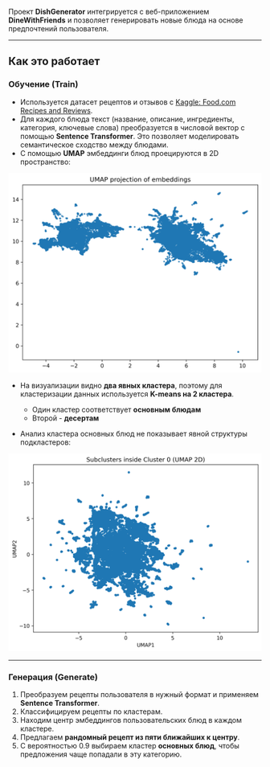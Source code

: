 Проект **DishGenerator** интегрируется с веб-приложением **DineWithFriends** и позволяет генерировать новые блюда на основе предпочтений пользователя.  

---

## Как это работает

### Обучение (Train)

- Используется датасет рецептов и отзывов с [Kaggle: Food.com Recipes and Reviews](https://www.kaggle.com/datasets/irkaal/foodcom-recipes-and-reviews).  
- Для каждого блюда текст (название, описание, ингредиенты, категория, ключевые слова) преобразуется в числовой вектор с помощью **Sentence Transformer**. Это позволяет моделировать семантическое сходство между блюдами.  
- С помощью **UMAP** эмбеддинги блюд проецируются в 2D пространство:  

![UMAP проекция с кластерами](outputs/umap_projection.png)  

- На визуализации видно **два явных кластера**, поэтому для кластеризации данных используется **K-means на 2 кластера**.  
  - Один кластер соответствует **основным блюдам**  
  - Второй - **десертам**  

- Анализ кластера основных блюд не показывает явной структуры подкластеров:  

![Кластер основных блюд](outputs/cluster_0_projection.png)  

---

### Генерация (Generate)

1. Преобразуем рецепты пользователя в нужный формат и применяем **Sentence Transformer**.  
2. Классифицируем рецепты по кластерам.  
3. Находим центр эмбеддингов пользовательских блюд в каждом кластере.  
4. Предлагаем **рандомный рецепт из пяти ближайших к центру**.  
5. С вероятностью 0.9 выбираем кластер **основных блюд**, чтобы предложения чаще попадали в эту категорию.  
